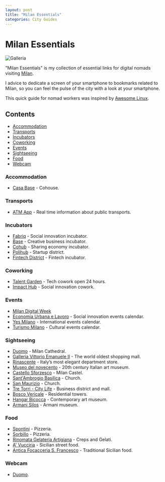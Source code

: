 ```yaml
---
layout: post
title: "Milan Essentials"
categories: City Guides
---
```



# Milan Essentials

![Galleria](https://raw.githubusercontent.com/marcofromsicily/blog/master/images/galleria.jpg)

"Milan Essentials" is my collection of essential links for digital nomads visiting [Milan](https://www.comune.milano.it/).

I advice to dedicate a screen of your smartphone to bookmarks related to Milan, so you can feel the pulse of the city with a look at your smartphone.

This quick guide for nomad workers was inspired by [Awesome Linux](https://github.com/madbob/awesome-linux-dev).

## Contents

* [Accommodation](#accommodation)
* [Transports](#transports)
* [Incubators](#incubators)
* [Coworking](#coworking)
* [Events](#events)
* [Sightseeing](#sightseeing)
* [Food](#food)
* [Webcam](#webcam)

### Accommodation

* [Casa Base](http://base.milano.it/casabase/) - Cohouse.

### Transports

* [ATM App](https://www.atm.it/it/ViaggiaConNoi/Pagine/ATMMobile.aspx) - Real time information about public transports.

### Incubators

* [Fabriq](http://www.fabriq.eu/) - Social innovation incubator.
* [Base](http://base.milano.it/) - Creative business incubator.
* [Cohub](http://www.cohubmilano.it/) - Sharing economy incubator.
* [Polihub](http://www.polihub.it/) - Startup district.
* [Fintech District](http://www.fintechdistrict.com/) - Fintech incubator.

### Coworking

* [Talent Garden](https://milano-calabiana.talentgarden.org/) - Tech cowork open 24 hours.
* [Impact Hub](https://milan.impacthub.net/) - Social innovation cowork.

### Events

* [Milan Digital Week](http://milanodigitalweek.com/) 
* [Economia Urbana e Lavoro](http://www.lavoroeformazioneincomune.it/) - Social innovation events calendar.
* [Yes Milano](http://www.yesmilano.it/) - International events calendar.
* [Turismo Milano](https://www.turismo.milano.it/) - Cultural events calendar.

### Sightseeing

* [Duomo](http://www.duomomilano.it/it/) - Milan Cathedral.
* [Galleria Vittorio Emanuele II](http://www.ingalleria.com/it) - The world oldest shopping mall.
* [Rinascente](https://www.rinascente.it/) - Italy’s most elegant department store.
* [Museo del novecento](http://www.museodelnovecento.org/it/) - 20th century Italian art museum.
* [Castello Sforzesco](https://www.milanocastello.it/) - Milan Castel.
* [Sant'Ambrogio Basilica](http://www.basilicasantambrogio.it/) - Church.
* [San Maurizio](https://it.wikipedia.org/wiki/Chiesa_di_San_Maurizio_al_Monastero_Maggiore) - Church.  
* [Tre Torri - City Life](https://citylifeshoppingdistrict.it/it/) - Business district and mall.
* [Bosco Vericale](https://en.wikipedia.org/wiki/Bosco_Verticale) - Residential towers.
* [Hangar Bicocca](http://www.hangarbicocca.org/) - Contemporary art museum.
* [Armani Silos](https://www.armanisilos.com/it_IT/) - Armani museum.

### Food

* [Spontini](http://www.pizzeriaspontini.it/) - Pizzeria.
* [Sorbillo](http://www.sorbillo.it/) - Pizzeria.
* [Rinomata Gelateria Artigiana](https://www.tripadvisor.it/Restaurant_Review-g187849-d1782796-Reviews-La_Rinomata_Gelateria-Milan_Lombardy.html) - Creps and Gelati.
* [A' Vucciria](http://www.a-vucciria.com/) - Sicilian street food.
* [Antica Focacceria S. Francesco](http://mobile.anticafocacceria.it/) - Traditional Sicilian food.


### Webcam

* [Duomo](https://www.skylinewebcams.com/it/webcam/italia/lombardia/milano/duomo-milano.html).
